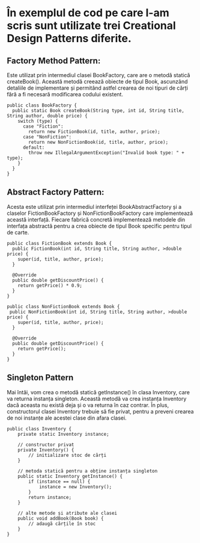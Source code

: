 # În exemplul de cod pe care l-am scris sunt utilizate trei Creational Design Patterns diferite.
## Factory Method Pattern: 
Este utilizat prin intermediul clasei BookFactory, care are o metodă statică createBook(). Această metodă creează obiecte de tipul Book, ascunzând detaliile de implementare și permitând astfel crearea de noi tipuri de cărți fără a fi necesară modificarea codului existent.

```
public class BookFactory {
  public static Book createBook(String type, int id, String title, String author, double price) {
    switch (type) {
      case "Fiction":
        return new FictionBook(id, title, author, price);
      case "NonFiction":
        return new NonFictionBook(id, title, author, price);
      default:
        throw new IllegalArgumentException("Invalid book type: " + type);
    }
  }
}
```
## Abstract Factory Pattern: 
Acesta este utilizat prin intermediul interfeței BookAbstractFactory și a claselor FictionBookFactory și NonFictionBookFactory care implementează această interfață. Fiecare fabrică concretă implementează metodele din interfața abstractă pentru a crea obiecte de tipul Book specific pentru tipul de carte.
```
public class FictionBook extends Book {
  public FictionBook(int id, String title, String author, >double price) {
    super(id, title, author, price);
  }

  @Override
  public double getDiscountPrice() {
    return getPrice() * 0.9;
  }
}
```
```
public class NonFictionBook extends Book {
 public NonFictionBook(int id, String title, String author, >double price) {
    super(id, title, author, price);
  }

  @Override
  public double getDiscountPrice() {
    return getPrice();
  }
}
```
## Singleton Pattern
Mai întâi, vom crea o metodă statică getInstance() în clasa Inventory, care va returna instanța singleton. Această metodă va crea instanța Inventory dacă aceasta nu există deja și o va returna în caz contrar. În plus, constructorul clasei Inventory trebuie să fie privat, pentru a preveni crearea de noi instanțe ale acestei clase din afara clasei.
```
public class Inventory {
    private static Inventory instance;

    // constructor privat
    private Inventory() {
        // initializare stoc de cărți
    }

    // metoda statică pentru a obține instanța singleton
    public static Inventory getInstance() {
        if (instance == null) {
            instance = new Inventory();
        }
        return instance;
    }

    // alte metode și atribute ale clasei
    public void addBook(Book book) {
        // adaugă cărțile în stoc
    }
}
```